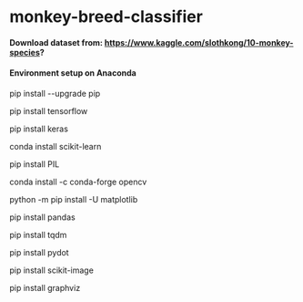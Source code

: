 # monkey-breed-classifier

#### Download dataset from: https://www.kaggle.com/slothkong/10-monkey-species?

#### Environment setup on Anaconda

pip install --upgrade pip

pip install tensorflow

pip install keras

conda install scikit-learn

pip install PIL

conda install -c conda-forge opencv

python -m pip install -U matplotlib

pip install pandas

pip install tqdm

pip install pydot

pip install scikit-image

pip install graphviz
